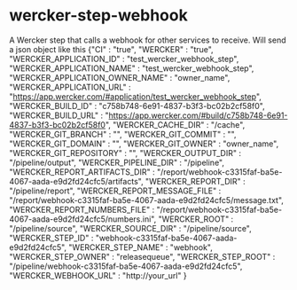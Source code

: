 # wercker-step-webhook
A Wercker step that calls a webhook for other services to receive.
Will send a json object like this
{"CI" : "true", 
 "WERCKER" : "true",
 "WERCKER_APPLICATION_ID" : "test_wercker_webhook_step",
 "WERCKER_APPLICATION_NAME" : "test_wercker_webhook_step",
 "WERCKER_APPLICATION_OWNER_NAME" : "owner_name",
 "WERCKER_APPLICATION_URL" : "https://app.wercker.com/#application/test_wercker_webhook_step",
 "WERCKER_BUILD_ID" : "c758b748-6e91-4837-b3f3-bc02b2cf58f0",
 "WERCKER_BUILD_URL" : "https://app.wercker.com/#build/c758b748-6e91-4837-b3f3-bc02b2cf58f0",
 "WERCKER_CACHE_DIR" : "/cache", 
 "WERCKER_GIT_BRANCH" : "",
 "WERCKER_GIT_COMMIT" : "", 
 "WERCKER_GIT_DOMAIN" : "",
 "WERCKER_GIT_OWNER" : "owner_name", 
 "WERCKER_GIT_REPOSITORY" : "",
 "WERCKER_OUTPUT_DIR" : "/pipeline/output",
 "WERCKER_PIPELINE_DIR" : "/pipeline",
 "WERCKER_REPORT_ARTIFACTS_DIR" : "/report/webhook-c3315faf-ba5e-4067-aada-e9d2fd24cfc5/artifacts",
 "WERCKER_REPORT_DIR" : "/pipeline/report",
 "WERCKER_REPORT_MESSAGE_FILE" : "/report/webhook-c3315faf-ba5e-4067-aada-e9d2fd24cfc5/message.txt",
 "WERCKER_REPORT_NUMBERS_FILE" : "/report/webhook-c3315faf-ba5e-4067-aada-e9d2fd24cfc5/numbers.ini",
 "WERCKER_ROOT" : "/pipeline/source",
 "WERCKER_SOURCE_DIR" : "/pipeline/source",
 "WERCKER_STEP_ID" : "webhook-c3315faf-ba5e-4067-aada-e9d2fd24cfc5",
 "WERCKER_STEP_NAME" : "webhook", 
 "WERCKER_STEP_OWNER" : "releasequeue",
 "WERCKER_STEP_ROOT" : "/pipeline/webhook-c3315faf-ba5e-4067-aada-e9d2fd24cfc5",
 "WERCKER_WEBHOOK_URL" : "http://your_url"
}
